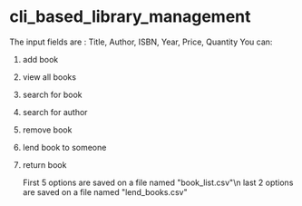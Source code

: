 # cli_based_library_management
The input fields are : Title, Author, ISBN, Year, Price, Quantity
You can:
1. add book
2. view all books
3. search for book
4. search for author
5. remove book
6. lend book to someone
7. return book

   First 5 options are saved on a file named "book_list.csv"\n
   last 2 options are saved on a file named "lend_books.csv"
